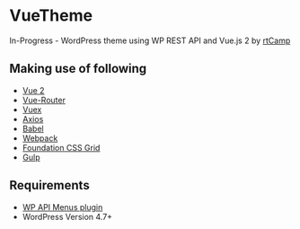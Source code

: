 # VueTheme
In-Progress - WordPress theme using WP REST API and Vue.js 2 by [rtCamp](https://rtcamp.com/)

## Making use of following  
* [Vue 2](http://vuejs.org)
* [Vue-Router](https://github.com/vuejs/vue-router)
* [Vuex](https://github.com/vuejs/vuex)
* [Axios](https://github.com/mzabriskie/axios)
* [Babel](https://babeljs.io)
* [Webpack](https://webpack.js.org/)
* [Foundation CSS Grid](http://foundation.zurb.com/grid.html)
* [Gulp](http://gulpjs.com/)

## Requirements 
* [WP API Menus plugin](https://wordpress.org/plugins/wp-api-menus/)
* WordPress Version 4.7+
